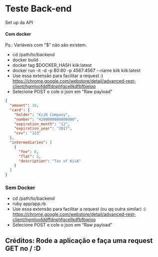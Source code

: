 # Teste Back-end
Set up da API
#### Com docker
Ps.: Variáveis com "$" não são existem.
* cd /path/to/backend
* docker build .
* docker tag $DOCKER_HASH kiik:latest
* docker run -it -d -p 80:80 -p 4567:4567 --name kiik kiik:latest
* Use essa extensão para facilitar a request :) https://chrome.google.com/webstore/detail/advanced-rest-client/hgmloofddffdnphfgcellkdfbfbjeloo
* Selecione POST e cole o json em "Raw payload"
```json
{
  "amount": 10,
  "card": {
    "holder": "KiiK Company",
    "number": "4200000000000000",
    "expiration_month": "12",
    "expiration_year": "2017",
    "cvv": "123"
  },
  "intermediaries": [
    {
      "fee": 0,
      "flat": 5,
      "description": "Tax of KiiK"
    }
  ]
}
```
### Sem Docker
* cd /path/to/backend
* ruby app/app.rb
* Use essa extensão para facilitar a request (ou qq outra similar) :) https://chrome.google.com/webstore/detail/advanced-rest-client/hgmloofddffdnphfgcellkdfbfbjeloo
* Selecione POST e cole o json em “Raw payload”

## Créditos: Rode a aplicação e faça uma request GET no / :D

